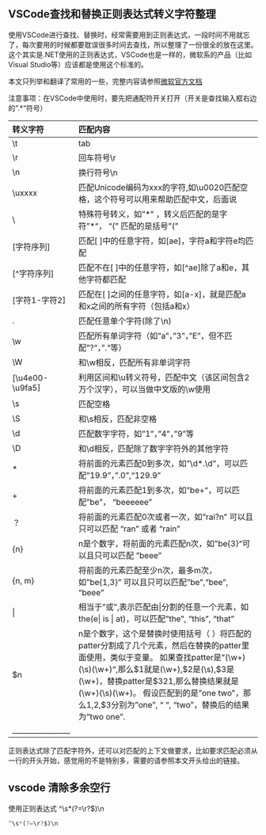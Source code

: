 ## VSCode查找和替换正则表达式转义字符整理

使用VSCode进行查找、替换时，经常需要用到正则表达式，一段时间不用就忘了，每次要用的时候都要耽误很多时间去查找，所以整理了一份很全的放在这里。这个其实是.NET使用的正则表达式，VSCode也是一样的，微软系的产品（比如Visual Studio等）应该都是使用这个标准的。

本文只列举和翻译了常用的一些，完整内容请参照[微软官方文档](https://docs.microsoft.com/en-us/dotnet/standard/base-types/regular-expression-language-quick-reference)

注意事项：在VSCode中使用时，要先把通配符开关打开（开关是查找输入框右边的”.*“符号）

| 转义字符         | 匹配内容                                                     |
| :--------------- | :----------------------------------------------------------- |
| \t               | tab                                                          |
| \r               | 回车符号\r                                                   |
| \n               | 换行符号\n                                                   |
| \uxxxx           | 匹配Unicode编码为xxx的字符,如\u0020匹配空格，这个符号可以用来帮助匹配中文，后面说 |
| \                | 特殊符号转义，如”\*” ，转义后匹配的是字符”*“， “\(” 匹配的是括号”(” |
| [字符序列]       | 匹配[ ]中的任意字符，如[ae]，字符a和字符e均匹配              |
| [^字符序列]      | 匹配不在[ ]中的任意字符，如[^ae]除了a和e，其他字符都匹配     |
| [字符1-字符2]    | 匹配在[ ]之间的任意字符，如[a-x]，就是匹配a和x之间的所有字符（包括a和x） |
| .                | 匹配任意单个字符(除了\n)                                     |
| \w               | 匹配所有单词字符（如”a”，”3”，”E”，但不匹配”?“，”.“等）      |
| \W               | 和\w相反，匹配所有非单词字符                                 |
| [\u4e00-\u9fa5]  | 利用区间和\u转义符号，匹配中文（该区间包含2万个汉字），可以当做中文版的\w使用 |
| \s               | 匹配空格                                                     |
| \S               | 和\s相反，匹配非空格                                         |
| \d               | 匹配数字字符，如”1”，”4”，”9”等                              |
| \D               | 和\d相反，匹配除了数字字符外的其他字符                       |
| *                | 将前面的元素匹配0到多次，如”\d*.\d”，可以匹配”19.9”，”.0”,“129.9” |
| +                | 将前面的元素匹配1到多次，如”be+“，可以匹配”be”， “beeeeee”   |
| ？               | 将前面的元素匹配0次或者一次，如”rai?n” 可以且只可以匹配 “ran” 或者 “rain” |
| {n}              | n是个数字，将前面的元素匹配n次，如”be{3}“可以且只可以匹配 ”beee” |
| {n, m}           | 将前面的元素匹配至少n次，最多m次，如”be{1,3}” 可以且只可以匹配”be”,“bee”, “beee” |
| \|               | 相当于”或”,表示匹配由\|分割的任意一个元素，如the(e\| is \| at)，可以匹配”the”, “this”, “that” |
| $n               | n是个数字，这个是替换时使用括号（ ）将匹配的patter分割成了几个元素，然后在替换的patter里面使用，类似于变量。 如果查找patter是”(\w+)(\s)(\w+)“,那么$1就是(\w+),$2是(\s),$3是(\w+)，替换patter是$3$2$1,那么替换结果就是(\w+)(\s)(\w+)。 假设匹配到的是”one two”，那么$1,$2,$3分别为”one”, “ “, “two”，替换后的结果为”two one”. |
| ________________ |                                                              |

正则表达式除了匹配字符外，还可以对匹配的上下文做要求，比如要求匹配必须从一行的开头开始，感觉用的不是特别多，需要的请参照本文开头给出的链接。

## vscode 清除多余空行

使用正则表达式 ^\s*(?=\r?$)\n 

```js
^\s*(?=\r?$)\n
```

